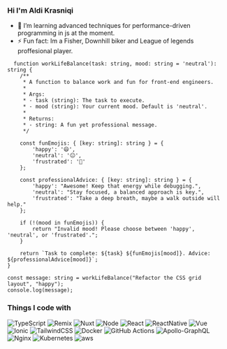 ### Hi I'm Aldi Krasniqi 
- 🌱 I’m learning advanced techniques for performance-driven programming in js at the moment.
- ⚡ Fun fact: Im a Fisher, Downhill biker and League of legends proffesional player.

```
  function workLifeBalance(task: string, mood: string = 'neutral'): string {
    /**
     * A function to balance work and fun for front-end engineers.
     * 
     * Args:
     * - task (string): The task to execute.
     * - mood (string): Your current mood. Default is 'neutral'.
     * 
     * Returns:
     * - string: A fun yet professional message.
     */
    
    const funEmojis: { [key: string]: string } = {
        'happy': '😄',
        'neutral': '😐',
        'frustrated': '😤'
    };

    const professionalAdvice: { [key: string]: string } = {
        'happy': "Awesome! Keep that energy while debugging.",
        'neutral': "Stay focused, a balanced approach is key.",
        'frustrated': "Take a deep breath, maybe a walk outside will help."
    };

    if (!(mood in funEmojis)) {
        return "Invalid mood! Please choose between 'happy', 'neutral', or 'frustrated'.";
    }

    return `Task to complete: ${task} ${funEmojis[mood]}. Advice: ${professionalAdvice[mood]}`;
}

const message: string = workLifeBalance("Refactor the CSS grid layout", "happy");
console.log(message);
```


<h3>Things I code with</h3>
<p>
  <img alt="TypeScript" src="https://img.shields.io/badge/typescript-%23007ACC.svg?style=for-the-badge&logo=typescript&logoColor=white"/>
  <img alt="Remix" src="https://img.shields.io/badge/remix-%23000.svg?style=for-the-badge&logo=remix&logoColor=white"/>
  <img alt="Nuxt" src="https://img.shields.io/badge/NuxtJS-black.svg?style=for-the-badge&logo=NuxtJS&logoColor=white"/>
  <img alt="Node" src="https://img.shields.io/badge/node.js-%2343853D.svg?style=for-the-badge&logo=node-dot-js&logoColor=white"/>
  <img alt="React" src="https://img.shields.io/badge/react-%2320232a.svg?style=for-the-badge&logo=react&logoColor=%2361DAFB"/>
  <img alt="ReactNative" src="https://img.shields.io/badge/React_Native-20232A?style=for-the-badge&logo=react&logoColor=61DAFB"/>
  <img alt="Vue" src="https://img.shields.io/badge/Vue.js-35495E?style=for-the-badge&logo=vue.js&logoColor=4FC08D"/>
  <img alt="Ionic" src="https://img.shields.io/badge/Ionic-3880FF?style=for-the-badge&logo=ionic&logoColor=white"/>
  <img alt="TailwindCSS" src="https://img.shields.io/badge/tailwindcss-%2338B2AC.svg?style=for-the-badge&logo=tailwind-css&logoColor=white"/>
  <img alt="Docker" src="https://img.shields.io/badge/docker-%230db7ed.svg?style=for-the-badge&logo=docker&logoColor=white"/>
  <img alt="GitHub Actions" src="https://img.shields.io/badge/githubactions-%232671E5.svg?style=for-the-badge&logo=githubactions&logoColor=white"/>
  <img alt="Apollo-GraphQL" src="https://img.shields.io/badge/-ApolloGraphQL-311C87?style=for-the-badge&logo=apollo-graphql"/>
  <img alt="Nginx" src="https://img.shields.io/badge/nginx-%23009639.svg?style=for-the-badge&logo=nginx&logoColor=white"/>
  <img alt="Kubernetes" src="https://img.shields.io/badge/kubernetes-%23326ce5.svg?style=for-the-badge&logo=kubernetes&logoColor=white"/>
  <img alt="aws" src="https://img.shields.io/badge/Amazon_AWS-FF9900?style=for-the-badge&logo=amazonaws&logoColor=white"/>
</p>
<!--
**Aldikrasniqi/AldiKrasniqi** is a ✨ _special_ ✨ repository because its `README.md` (this file) appears on your GitHub profile.

Here are some ideas to get you started:


-->
